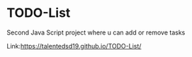 # TODO-List
Second Java Script project where u can add or remove tasks

Link:https://talentedsd19.github.io/TODO-List/
